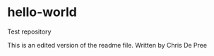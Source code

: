 # hello-world
Test repository

This is an edited version of the readme file. Written by Chris De Pree
